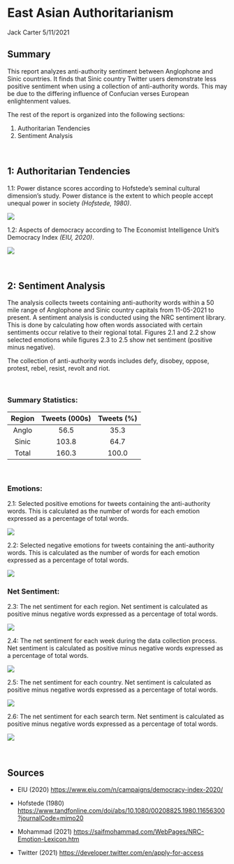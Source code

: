 East Asian Authoritarianism
================
Jack Carter
5/11/2021

## **Summary**

This report analyzes anti-authority sentiment between Anglophone and
Sinic countries. It finds that Sinic country Twitter users demonstrate
less positive sentiment when using a collection of anti-authority words.
This may be due to the differing influence of Confucian verses European
enlightenment values.

The rest of the report is organized into the following sections:

1.  Authoritarian Tendencies
2.  Sentiment Analysis

 

## **1: Authoritarian Tendencies**

1.1: Power distance scores according to Hofstede’s seminal cultural
dimension’s study. Power distance is the extent to which people accept
unequal power in society *(Hofstede, 1980)*.

![](East-Asian-Authoritarianism_files/figure-gfm/unnamed-chunk-1-1.png)<!-- -->

1.2: Aspects of democracy according to The Economist Intelligence Unit’s
Democracy Index *(EIU, 2020)*.

![](East-Asian-Authoritarianism_files/figure-gfm/unnamed-chunk-2-1.png)<!-- -->

 

## **2: Sentiment Analysis**

The analysis collects tweets containing anti-authority words within a 50
mile range of Anglophone and Sinic country capitals from 11-05-2021 to
present. A sentiment analysis is conducted using the NRC sentiment
library. This is done by calculating how often words associated with
certain sentiments occur relative to their regional total. Figures 2.1
and 2.2 show selected emotions while figures 2.3 to 2.5 show net
sentiment (positive minus negative).

The collection of anti-authority words includes defy, disobey, oppose,
protest, rebel, resist, revolt and riot.

<br>

### Summary Statistics:

| Region | Tweets (000s) | Tweets (%) |
| :----: | :-----------: | :--------: |
| Anglo  |     56.5      |    35.3    |
| Sinic  |     103.8     |    64.7    |
| Total  |     160.3     |   100.0    |

 

### Emotions:

2.1: Selected positive emotions for tweets containing the anti-authority
words. This is calculated as the number of words for each emotion
expressed as a percentage of total words.

![](East-Asian-Authoritarianism_files/figure-gfm/unnamed-chunk-4-1.png)<!-- -->

2.2: Selected negative emotions for tweets containing the anti-authority
words. This is calculated as the number of words for each emotion
expressed as a percentage of total words.

![](East-Asian-Authoritarianism_files/figure-gfm/unnamed-chunk-5-1.png)<!-- -->

### Net Sentiment:

2.3: The net sentiment for each region. Net sentiment is calculated as
positive minus negative words expressed as a percentage of total words.

![](East-Asian-Authoritarianism_files/figure-gfm/unnamed-chunk-6-1.png)<!-- -->

2.4: The net sentiment for each week during the data collection process.
Net sentiment is calculated as positive minus negative words expressed
as a percentage of total words.

![](East-Asian-Authoritarianism_files/figure-gfm/unnamed-chunk-7-1.png)<!-- -->

2.5: The net sentiment for each country. Net sentiment is calculated as
positive minus negative words expressed as a percentage of total words.

![](East-Asian-Authoritarianism_files/figure-gfm/unnamed-chunk-8-1.png)<!-- -->

2.6: The net sentiment for each search term. Net sentiment is calculated
as positive minus negative words expressed as a percentage of total
words.

![](East-Asian-Authoritarianism_files/figure-gfm/unnamed-chunk-9-1.png)<!-- -->

 

## **Sources**

  - EIU (2020) <https://www.eiu.com/n/campaigns/democracy-index-2020/>

  - Hofstede (1980)
    <https://www.tandfonline.com/doi/abs/10.1080/00208825.1980.11656300?journalCode=mimo20>

  - Mohammad (2021)
    <https://saifmohammad.com/WebPages/NRC-Emotion-Lexicon.htm>

  - Twitter (2021) <https://developer.twitter.com/en/apply-for-access>
